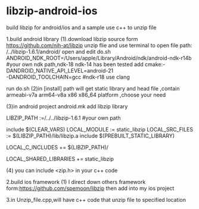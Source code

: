 # libzip-android-ios
build libzip for android/ios  and a sample use c++ to unzip file


1.build android library
(1).download libzip source form https://github.com/nih-at/libzip
unzip flie and use terminal to open file path: /../libzip-1.6.1/android/
open and edit do.sh 
ANDROID_NDK_ROOT=/Users/apple/Library/Android/ndk/android-ndk-r14b #your own ndk path,ndk-18 ndk-14 has been tested
add cmake:-DANDROID_NATIVE_API_LEVEL=android-21 \
          -DANDROID_TOOLCHAIN=gcc #ndk-r18 use clang
 
 run do.sh
 (2)in [install] path will get static library and head file ,contain armeabi-v7a arm64-v8a x86 x86_64 platform ,choose your need
 
 (3)in android project android.mk add libzip library
 
  LIBZIP_PATH :=/../../libzip-1.6.1 #your own path
 
  include $(CLEAR_VARS)
  LOCAL_MODULE := static_libzip
  LOCAL_SRC_FILES := $(LIBZIP_PATH)/lib/libzip.a
  include $(PREBUILT_STATIC_LIBRARY)
  
  LOCAL_C_INCLUDES += $(LIBZIP_PATH)/

  LOCAL_SHARED_LIBRARIES += static_libzip
 
 (4) you can include <zip.h> in your c++ code
 

2.build ios framework
 (1) I direct down others framework form:https://github.com/spemoon/libzip 
    then add into my ios project
   

3.in Unzip_file.cpp,will have c++ code that unzip file to specified location


